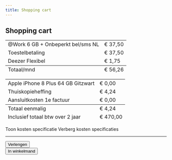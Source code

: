 ```yaml
---
title: Shopping cart
---
```


## Shopping cart

<div class="shopping-cart is-opened">
    <table class="shopping-cart-table">
        <tfoot>
            <tr class="shopping-cart-table-total">
                <td>Totaal/mnd</td>
                <td class="text-nowrap text-right"><div>€ 56,26</div></td>
            </tr>
        </tfoot>
        <tbody>
            <tr>
                <td><div>@Work 6 GB + Onbeperkt bel/sms NL</div></td>
                <td class="text-nowrap text-right"><div>€ 37,50</div></td>
            </tr>            
            <tr>
                <td><div>Toestelbetaling</div></td>
                <td class="text-nowrap text-right"><div>€ 37,50</div></td>
            </tr>
            <tr>
                <td><div>Deezer Flexibel <a class="icon-link" href=""><span class="icon-error"></span></a></div></td>
                <td class="text-nowrap text-right"><div>€ 1,75</div></td>
            </tr>
        </tbody>
    </table>
    <table class="shopping-cart-table">
        <tfoot>
            <tr class="shopping-cart-table-total">
                <td>Totaal eenmalig</td>
                <td class="text-nowrap text-right"><div>€ 4,24</div></td>
            </tr>
            <tr>
                <td><div><a data-tooltip title="Lorem ipsum dolor sit amet, consectetur adipiscing elit. Nullam varius ornare ex, quis condimentum diam.">Inclusief totaal btw over 2 jaar</a></div></td>
                <td class="text-nowrap text-right"><div>€ 470,00</div></td>
            </tr>
        </tfoot>
        <tbody>
            <tr>
                <td><div>Apple iPhone 8 Plus 64 GB Gitzwart</div></td>
                <td class="text-nowrap text-right"><div>€ 0,00</div></td>
            </tr>
            <tr>
                <td><div><a data-tooltip title="De thuiskopieheffing is wettelijk verplicht. De heffing compenseert auteurs en artiesten voor het kopi&euml;ren van muziek en films voor priv&eacute;gebruik.">Thuiskopieheffing</a></div></td>
                <td class="text-nowrap text-right"><div>€ 4,24</div></td>
            </tr>
            <tr>
                <td><div><a data-tooltip title="Aansluitkosten zijn kosten die wij in rekening brengen om nieuwe abonnementen aan te sluiten op ons netwerk. Je betaalt de kosten in een keer en ze staan op je eerste factuur.">Aansluitkosten 1e factuur</a></div></td>
                <td class="text-nowrap text-right"><div>€ 0,00</div></td>
            </tr>
        </tbody>
    </table>
    <a class="toggle-text mt-3" data-toggle="{ selector: '.shopping-cart tbody div', parent: '.shopping-cart' }">
        <span class="hidden-on-opened">Toon kosten specificatie</span>
        <span class="visible-on-opened">Verberg kosten specificaties</span>
    </a>
    <hr class="my-3" />
    <div class="gutters">
        <!-- TODO: <div class="row">
            <div class="column"><a class="link-add">Verzekering toevoegen</a></div>
        </div>
        <div class="row">
            <div class="column"><a class="link-add">Extra’s toevoegen</a></div>
        </div> -->
        <div class="row">
            <div class="column">
                <button class="button-outline-success button-block" type="button">Verlengen</button>
            </div>
            <div class="column">
                <button class="button-success button-block" type="button">In winkelmand</button>
            </div>
        </div>
    </div>
</div>